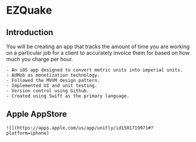 # EZQuake

## Introduction

You will be creating an app that tracks the amount of time you are working on a particular job for a client to accurately invoice them for based on how much you charge per hour.

    - An iOS app designed to convert metric units into imperial units.
    - AdMob as monetization technology.
    - Followed the MVVM design pattern.
    - Implemented UI and unit testing.
    - Version control using Github.
    - Created using Swift as the primary language.

## Apple AppStore

    ![](https://apps.apple.com/us/app/unitly/id1501719971#?platform=iphone)
